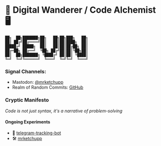 # 🌴 Digital Wanderer / Code Alchemist 🖥️

```
██╗  ██╗███████╗██╗   ██╗██╗███╗   ██╗
██║ ██╔╝██╔════╝██║   ██║██║████╗  ██║
█████╔╝ █████╗  ██║   ██║██║██╔██╗ ██║
██╔═██╗ ██╔══╝  ╚██╗ ██╔╝██║██║╚██╗██║
██║  ██╗███████╗ ╚████╔╝ ██║██║ ╚████║
╚═╝  ╚═╝╚══════╝  ╚═══╝  ╚═╝╚═╝  ╚═══╝
```

### Signal Channels:
- Mastodon: [@mrketchupp](https://mastodon.social/@mrketchupp)
- Realm of Random Commits: [GitHub](https://github.com/mrketchupp)

### Cryptic Manifesto
*Code is not just syntax, it's a narrative of problem-solving*

#### Ongoing Experiments
- 🔬 [telegram-tracking-bot](https://github.com/mrketchupp/telegram-tracking-bot)
- 🛠️ [mrketchupp](https://github.com/mrketchupp/mrketchupp)
